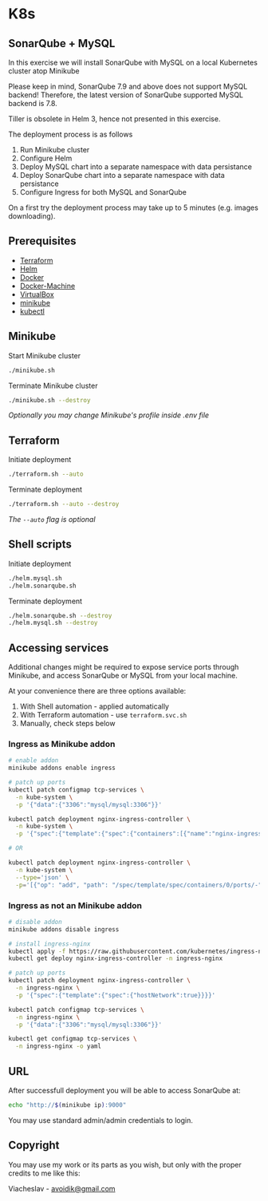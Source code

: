 # K8s

## SonarQube + MySQL

In this exercise we will install SonarQube with MySQL on a local Kubernetes cluster atop Minikube

Please keep in mind, SonarQube 7.9 and above does not support MySQL backend! Therefore, the latest version of SonarQube supported MySQL backend is 7.8.

Tiller is obsolete in Helm 3, hence not presented in this exercise.

The deployment process is as follows

1. Run Minikube cluster
1. Configure Helm
1. Deploy MySQL chart into a separate namespace with data persistance
1. Deploy SonarQube chart into a separate namespace with data persistance
1. Configure Ingress for both MySQL and SonarQube

On a first try the deployment process may take up to 5 minutes (e.g. images downloading).

## Prerequisites

- [Terraform](https://www.terraform.io/)
- [Helm](https://github.com/helm/helm/releases)
- [Docker](https://hub.docker.com/search?offering=community&q=&type=edition)
- [Docker-Machine](https://github.com/docker/machine/releases)
- [VirtualBox](https://www.virtualbox.org/wiki/Downloads)
- [minikube](https://github.com/kubernetes/minikube/releases)
- [kubectl](https://kubernetes.io/docs/tasks/tools/install-kubectl/)

## Minikube

Start Minikube cluster

```bash
./minikube.sh
```

Terminate Minikube cluster

```bash
./minikube.sh --destroy
```

*Optionally you may change Minikube's profile inside .env file*

## Terraform

Initiate deployment

```bash
./terraform.sh --auto
```

Terminate deployment

```bash
./terraform.sh --auto --destroy
```

*The `--auto` flag is optional*

## Shell scripts

Initiate deployment

```bash
./helm.mysql.sh
./helm.sonarqube.sh
```

Terminate deployment

```bash
./helm.sonarqube.sh --destroy
./helm.mysql.sh --destroy
```

## Accessing services

Additional changes might be required to expose service ports through Minikube, and access SonarQube or MySQL from your local machine.

At your convenience there are three options available:

1. With Shell automation - applied automatically
1. With Terraform automation - use `terraform.svc.sh`
1. Manually, check steps below

### Ingress as Minikube addon

```bash
# enable addon
minikube addons enable ingress

# patch up ports
kubectl patch configmap tcp-services \
  -n kube-system \
  -p '{"data":{"3306":"mysql/mysql:3306"}}'

kubectl patch deployment nginx-ingress-controller \
  -n kube-system \
  -p '{"spec":{"template":{"spec":{"containers":[{"name":"nginx-ingress-controller","ports":[{"containerPort":3306,"protocol":"TCP","hostPort":3306}]}]}}}}'

# OR

kubectl patch deployment nginx-ingress-controller \
  -n kube-system \
  --type='json' \
  -p='[{"op": "add", "path": "/spec/template/spec/containers/0/ports/-", "value": {"containerPort": 3306, "protocol": "TCP", "hostPort": 3306}}]'
```

### Ingress as not an Minikube addon

```bash
# disable addon
minikube addons disable ingress

# install ingress-nginx
kubectl apply -f https://raw.githubusercontent.com/kubernetes/ingress-nginx/master/deploy/static/mandatory.yaml
kubectl get deploy nginx-ingress-controller -n ingress-nginx

# patch up ports
kubectl patch deployment nginx-ingress-controller \
  -n ingress-nginx \
  -p '{"spec":{"template":{"spec":{"hostNetwork":true}}}}'

kubectl patch configmap tcp-services \
  -n ingress-nginx \
  -p '{"data":{"3306":"mysql/mysql:3306"}}'

kubectl get configmap tcp-services \
  -n ingress-nginx -o yaml
```

## URL

After successfull deployment you will be able to access SonarQube at:

```bash
echo "http://$(minikube ip):9000"
```

You may use standard admin/admin credentials to login.

## Copyright

You may use my work or its parts as you wish, but only with the proper credits to me like this:

Viacheslav - avoidik@gmail.com
